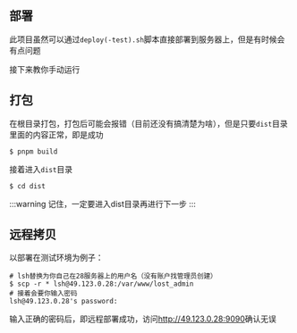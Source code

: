 ## 部署

此项目虽然可以通过`deploy(-test).sh`脚本直接部署到服务器上，但是有时候会有点问题

接下来教你手动运行

## 打包

在根目录打包，打包后可能会报错（目前还没有搞清楚为啥），但是只要`dist`目录里面的内容正常，即是成功

```shell
$ pnpm build
```

接着进入`dist`目录

```shell
$ cd dist
```

:::warning 
记住，一定要进入dist目录再进行下一步
:::


## 远程拷贝

以部署在测试环境为例子：

```shell
# lsh替换为你自己在28服务器上的用户名（没有账户找管理员创建）
$ scp -r * lsh@49.123.0.28:/var/www/lost_admin
# 接着会要你输入密码
lsh@49.123.0.28's password: 
```

输入正确的密码后，即远程部署成功，访问<http://49.123.0.28:9090>确认无误